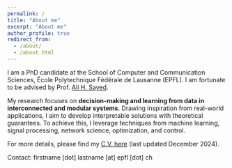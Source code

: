 ```yaml
---
permalink: /
title: "About me"
excerpt: "About me"
author_profile: true
redirect_from: 
  - /about/
  - /about.html
---
```


I am a PhD candidate at the School of Computer and Communication Sciences, École Polytechnique Fédérale de Lausanne (EPFL). I am fortunate to be advised by Prof. <a href="https://people.epfl.ch/ali.sayed?lang=en">Ali H. Sayed</a>.

My research focuses on **decision-making and learning from data in interconnected and modular systems**. Drawing inspiration from real-world applications, I aim to develop interpretable solutions with theoretical guarantees. To achieve this, I leverage techniques from machine learning, signal processing, network science, optimization, and control. 

For more details, please find my [C.V. here](http://mertkayaalp.github.io/files/cv.pdf) (last updated December 2024).

Contact: firstname [dot] lastname [at] epfl [dot] ch


